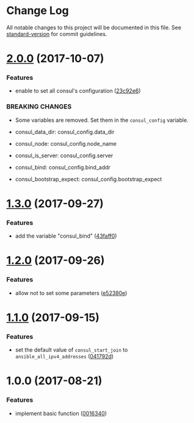 # Change Log

All notable changes to this project will be documented in this file. See [standard-version](https://github.com/conventional-changelog/standard-version) for commit guidelines.

<a name="2.0.0"></a>
# [2.0.0](https://github.com/suzuki-shunsuke/ansible-consul/compare/v1.3.0...v2.0.0) (2017-10-07)


### Features

* enable to set all consul's configuration ([23c92e6](https://github.com/suzuki-shunsuke/ansible-consul/commit/23c92e6))


### BREAKING CHANGES

* Some variables are removed. Set them in the `consul_config` variable.

* consul_data_dir: consul_config.data_dir
* consul_node: consul_config.node_name
* consul_is_server: consul_config.server
* consul_bind: consul_config.bind_addr
* consul_bootstrap_expect: consul_config.bootstrap_expect



<a name="1.3.0"></a>
# [1.3.0](https://github.com/suzuki-shunsuke/ansible-consul/compare/v1.2.0...v1.3.0) (2017-09-27)


### Features

* add the variable "consul_bind" ([43faff0](https://github.com/suzuki-shunsuke/ansible-consul/commit/43faff0))



<a name="1.2.0"></a>
# [1.2.0](https://github.com/suzuki-shunsuke/ansible-consul/compare/v1.1.0...v1.2.0) (2017-09-26)


### Features

* allow not to set some parameters ([e52380e](https://github.com/suzuki-shunsuke/ansible-consul/commit/e52380e))



<a name="1.1.0"></a>
# [1.1.0](https://github.com/suzuki-shunsuke/ansible-consul/compare/v1.0.0...v1.1.0) (2017-09-15)


### Features

* set the default value of `consul_start_join` to `ansible_all_ipv4_addresses` ([041792d](https://github.com/suzuki-shunsuke/ansible-consul/commit/041792d))



<a name="1.0.0"></a>
# 1.0.0 (2017-08-21)


### Features

* implement basic function ([0016340](https://github.com/suzuki-shunsuke/ansible-consul/commit/0016340))
